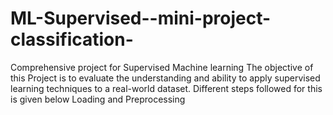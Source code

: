 # ML-Supervised--mini-project-classification-
Comprehensive project for Supervised Machine learning
The objective of this Project is to evaluate the understanding and ability to apply supervised learning techniques to a real-world dataset.
Different steps followed for this is given below
Loading and Preprocessing 
